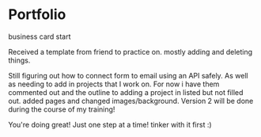 # Portfolio
business card start

Received a template from friend to practice on. mostly adding and deleting things. 

Still figuring out how to connect form to email using an API safely. As well as needing to add in projects that I work on.
For now i have them commented out and the outline to adding a project in listed but not filled out. added pages and changed images/background.
Version 2 will be done during the course of my training!

You're doing great! Just one step at a time! tinker with it first :)
